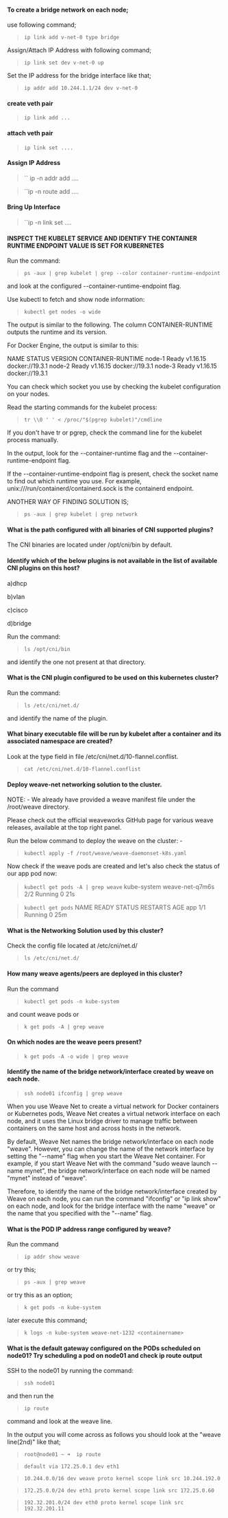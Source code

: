 #### To create a bridge network on each node;

use following command;

>``ip link add v-net-0 type bridge``

Assign/Attach IP Address with following command;

>``ip link set dev v-net-0 up``

Set the IP address for the bridge interface like that;

>``ip addr add 10.244.1.1/24 dev v-net-0``

#### create veth pair

>``ip link add ...``

#### attach veth pair

>``ip link set ....``

#### Assign IP Address

>`` ip -n <namespace> addr add ....

>``ip -n <namespace> route add ....

#### Bring Up Interface

>``ip -n <namespace> link set ....


#### INSPECT THE KUBELET SERVICE AND IDENTIFY THE CONTAINER RUNTIME ENDPOINT VALUE IS SET FOR KUBERNETES

Run the command: 

>``ps -aux | grep kubelet | grep --color container-runtime-endpoint``

 and look at the configured --container-runtime-endpoint flag.

Use kubectl to fetch and show node information:

>``kubectl get nodes -o wide``

The output is similar to the following. The column CONTAINER-RUNTIME outputs the runtime and its version.

For Docker Engine, the output is similar to this:

NAME         STATUS   VERSION    CONTAINER-RUNTIME
node-1       Ready    v1.16.15   docker://19.3.1
node-2       Ready    v1.16.15   docker://19.3.1
node-3       Ready    v1.16.15   docker://19.3.1

You can check which socket you use by checking the kubelet configuration on your nodes.

Read the starting commands for the kubelet process:

>``tr \\0 ' ' < /proc/"$(pgrep kubelet)"/cmdline``

If you don't have tr or pgrep, check the command line for the kubelet process manually.

In the output, look for the --container-runtime flag and the --container-runtime-endpoint flag.

If the --container-runtime-endpoint flag is present, check the socket name to find out which runtime you use. For example, unix:///run/containerd/containerd.sock is the containerd endpoint.

ANOTHER WAY OF FINDING SOLUTION IS;

>``ps -aux | grep kubelet | grep network``

#### What is the path configured with all binaries of CNI supported plugins?

The CNI binaries are located under /opt/cni/bin by default.

#### Identify which of the below plugins is not available in the list of available CNI plugins on this host?
a)dhcp

b)vlan

c)cisco

d)bridge

Run the command: 

>``ls /opt/cni/bin``

 and identify the one not present at that directory.


 #### What is the CNI plugin configured to be used on this kubernetes cluster?

Run the command: 

>``ls /etc/cni/net.d/``

 and identify the name of the plugin.

 #### What binary executable file will be run by kubelet after a container and its associated namespace are created?

 Look at the type field in file /etc/cni/net.d/10-flannel.conflist.

 >``cat /etc/cni/net.d/10-flannel.conflist``

 #### Deploy weave-net networking solution to the cluster.

NOTE: - We already have provided a weave manifest file under the /root/weave directory.

Please check out the official weaveworks GitHub page for various weave releases, available at the top right panel.

Run the below command to deploy the weave on the cluster: -

>``kubectl apply -f /root/weave/weave-daemonset-k8s.yaml``

Now check if the weave pods are created and let's also check the status of our app pod now:

>``kubectl get pods -A | grep weave``
kube-system   weave-net-q7m6s                        2/2     Running   0          21s

>``kubectl get pods``
NAME   READY   STATUS    RESTARTS   AGE
app    1/1     Running   0          25m

#### What is the Networking Solution used by this cluster?

Check the config file located at /etc/cni/net.d/

>``ls /etc/cni/net.d/``

#### How many weave agents/peers are deployed in this cluster?

Run the command 

>``kubectl get pods -n kube-system``

 and count weave pods or

 >``k get pods -A | grep weave``

#### On which nodes are the weave peers present?

>``k get pods -A -o wide | grep weave``

#### Identify the name of the bridge network/interface created by weave on each node.

>``ssh node01 ifconfig | grep weave``

When you use Weave Net to create a virtual network for Docker containers or Kubernetes pods, Weave Net creates a virtual network interface on each node, and it uses the Linux bridge driver to manage traffic between containers on the same host and across hosts in the network.

By default, Weave Net names the bridge network/interface on each node "weave". However, you can change the name of the network interface by setting the "--name" flag when you start the Weave Net container. For example, if you start Weave Net with the command "sudo weave launch --name mynet", the bridge network/interface on each node will be named "mynet" instead of "weave".

Therefore, to identify the name of the bridge network/interface created by Weave on each node, you can run the command "ifconfig" or "ip link show" on each node, and look for the bridge interface with the name "weave" or the name that you specified with the "--name" flag.

#### What is the POD IP address range configured by weave?

Run the command 

>``ip addr show weave``

or try this;

>``ps -aux | grep weave``

or try this as an option;

>``k get pods -n kube-system``

later execute this command;

>``k logs -n kube-system weave-net-1232 <containername>``




#### What is the default gateway configured on the PODs scheduled on node01? Try scheduling a pod on node01 and check ip route output

SSH to the node01 by running the command: 

>``ssh node01``

 and then run the 
 
 >``ip route``
 
  command and look at the weave line.

In the output you will come across as follows you should look at the "weave line(2nd)" like that;

>``root@node01 ~ ➜  ip route``

>``default via 172.25.0.1 dev eth1`` 

>``10.244.0.0/16 dev weave proto kernel scope link src 10.244.192.0`` 

>``172.25.0.0/24 dev eth1 proto kernel scope link src 172.25.0.60`` 

>``192.32.201.0/24 dev eth0 proto kernel scope link src 192.32.201.11`` 